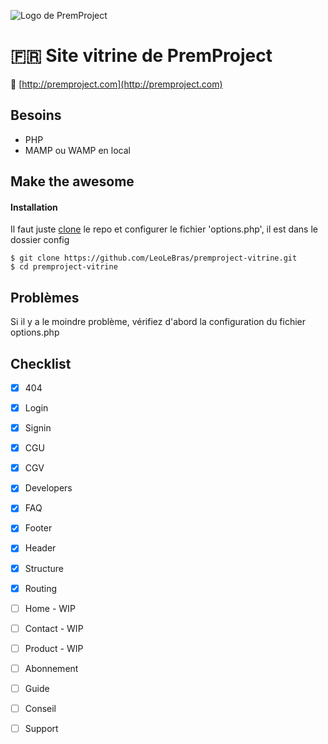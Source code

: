 
![Logo de PremProject](http://commit.guillaumelebelt.fr/prem/src/images/logos/logo.png)

# :fr: Site vitrine de PremProject
 🚀 [http://premproject.com](http://premproject.com)

## Besoins
- PHP
- MAMP ou WAMP en local

## Make the awesome

#### Installation
Il faut juste [clone](github-windows://openRepo/https://github.com/LeoLeBras/monolytics-client.git) le repo
et configurer le fichier 'options.php', il est dans le dossier config
```shell
$ git clone https://github.com/LeoLeBras/premproject-vitrine.git
$ cd premproject-vitrine
```

## Problèmes
Si il y a le moindre problème, vérifiez d'abord la configuration du fichier options.php

## Checklist 

- [x] 404
- [x] Login
- [x] Signin
- [x] CGU
- [x] CGV
- [x] Developers
- [x] FAQ
- [x] Footer
- [x] Header
- [x] Structure
- [x] Routing
- [ ] Home - WIP
- [ ] Contact - WIP
- [ ] Product - WIP
- [ ] Abonnement
- [ ] Guide
- [ ] Conseil
- [ ] Support


